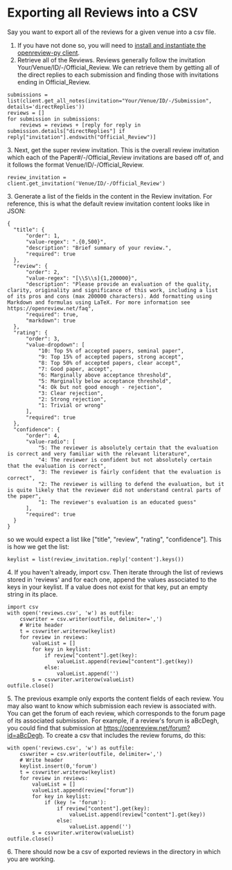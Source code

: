 # Exporting all Reviews into a CSV

Say you want to export all of the reviews for a given venue into a csv file.&#x20;

1. If you have not done so, you will need to [install and instantiate the openreview-py client](../installing-and-instantiating-the-python-client.md).&#x20;
2. Retrieve all of the Reviews. Reviews generally follow the invitation Your/Venue/ID/-/Official\_Review. We can retrieve them by getting all of the direct replies to each submission and finding those with invitations ending in Official\_Review.&#x20;

```
submissions = list(client.get_all_notes(invitation="Your/Venue/ID/-/Submission", details='directReplies')) 
reviews = [] 
for submission in submissions:
    reviews = reviews + [reply for reply in submission.details["directReplies"] if reply["invitation"].endswith("Official_Review")]
```

3\. Next, get the super review invitation. This is the overall review invitation which each of the Paper#/-/Official\_Review invitations are based off of, and it follows the format Venue/ID/-/Official\_Review.

```
review_invitation = client.get_invitation('Venue/ID/-/Official_Review')
```

3\. Generate a list of the fields in the content in the Review invitation. For reference, this is what the default review invitation content looks like in JSON:&#x20;

```
{
  "title": {
      "order": 1,
      "value-regex": ".{0,500}",
      "description": "Brief summary of your review.",
      "required": true
  },
  "review": {
      "order": 2,
      "value-regex": "[\\S\\s]{1,200000}",
      "description": "Please provide an evaluation of the quality, clarity, originality and significance of this work, including a list of its pros and cons (max 200000 characters). Add formatting using Markdown and formulas using LaTeX. For more information see https://openreview.net/faq",
      "required": true,
      "markdown": true
  },
  "rating": {
      "order": 3,
      "value-dropdown": [
          "10: Top 5% of accepted papers, seminal paper",
          "9: Top 15% of accepted papers, strong accept",
          "8: Top 50% of accepted papers, clear accept",
          "7: Good paper, accept",
          "6: Marginally above acceptance threshold",
          "5: Marginally below acceptance threshold",
          "4: Ok but not good enough - rejection",
          "3: Clear rejection",
          "2: Strong rejection",
          "1: Trivial or wrong"
      ],
      "required": true
  },
  "confidence": {
      "order": 4,
      "value-radio": [
          "5: The reviewer is absolutely certain that the evaluation is correct and very familiar with the relevant literature",
          "4: The reviewer is confident but not absolutely certain that the evaluation is correct",
          "3: The reviewer is fairly confident that the evaluation is correct",
          "2: The reviewer is willing to defend the evaluation, but it is quite likely that the reviewer did not understand central parts of the paper",
          "1: The reviewer's evaluation is an educated guess"
      ],
      "required": true
  }
}
```

so we would expect a list like \["title", "review", "rating", "confidence"]. This is how we get the list:

```
keylist = list(review_invitation.reply['content'].keys())
```

4\. If you haven't already, import csv. Then iterate through the list of reviews stored in 'reviews' and for each one, append the values associated to the keys in your keylist. If a value does not exist for that key, put an empty string in its place.&#x20;

```
import csv
with open('reviews.csv', 'w') as outfile:
    csvwriter = csv.writer(outfile, delimiter=',')
    # Write header 
    t = csvwriter.writerow(keylist)
    for review in reviews:
        valueList = []
        for key in keylist:
            if review["content"].get(key):
                valueList.append(review["content"].get(key))
            else:
                valueList.append('')
        s = csvwriter.writerow(valueList)
outfile.close()  
```

5\. The previous example only exports the content fields of each review. You may also want to know which submission each review is associated with. You can get the forum of each review, which corresponds to the forum page of its associated submission. For example, if a review's forum is aBcDegh, you could find that submission at https://openreview.net/forum?id=aBcDegh. To create a csv that includes the review forums, do this:

```
with open('reviews.csv', 'w') as outfile:
    csvwriter = csv.writer(outfile, delimiter=',')
    # Write header 
    keylist.insert(0,'forum')
    t = csvwriter.writerow(keylist)
    for review in reviews:
        valueList = []
        valueList.append(review["forum"])
        for key in keylist:
            if (key != 'forum'):
                if review["content"].get(key):
                    valueList.append(review["content"].get(key))
                else:
                    valueList.append('')
        s = csvwriter.writerow(valueList)
outfile.close()      
```

6\. There should now be a csv of exported reviews in the directory in which you are working.&#x20;

